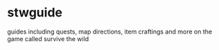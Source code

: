 # stwguide
 guides including quests, map directions, item craftings and more on the game called survive the wild
